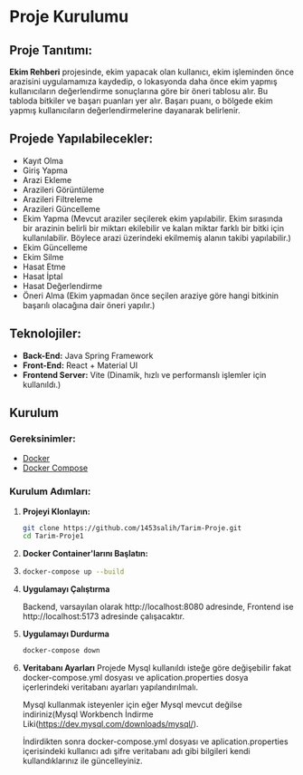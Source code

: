 # Proje Kurulumu


## Proje Tanıtımı:
**Ekim Rehberi** projesinde, ekim yapacak olan kullanıcı, ekim işleminden önce arazisini uygulamamıza kaydedip, o lokasyonda daha önce ekim yapmış kullanıcıların değerlendirme sonuçlarına göre bir öneri tablosu alır. Bu tabloda bitkiler ve başarı puanları yer alır. Başarı puanı, o bölgede ekim yapmış kullanıcıların değerlendirmelerine dayanarak belirlenir.

## Projede Yapılabilecekler:
- Kayıt Olma
- Giriş Yapma
- Arazi Ekleme
- Arazileri Görüntüleme
- Arazileri Filtreleme
- Arazileri Güncelleme
- Ekim Yapma (Mevcut araziler seçilerek ekim yapılabilir. Ekim sırasında bir arazinin belirli bir miktarı ekilebilir ve kalan miktar farklı bir bitki için kullanılabilir. Böylece arazi üzerindeki ekilmemiş alanın takibi yapılabilir.)
- Ekim Güncelleme
- Ekim Silme
- Hasat Etme
- Hasat İptal
- Hasat Değerlendirme
- Öneri Alma (Ekim yapmadan önce seçilen araziye göre hangi bitkinin başarılı olacağına dair öneri yapılır.)

## Teknolojiler:
- **Back-End:** Java Spring Framework
- **Front-End:** React + Material UI
- **Frontend Server:** Vite (Dinamik, hızlı ve performanslı işlemler için kullanıldı.)


## Kurulum

### Gereksinimler:
- [Docker](https://www.docker.com/get-started)
- [Docker Compose](https://docs.docker.com/compose/install/)

### Kurulum Adımları:

1. **Projeyi Klonlayın:**

   ```bash
   git clone https://github.com/1453salih/Tarim-Proje.git
   cd Tarim-Proje1


2. **Docker Container'larını Başlatın:**
3. 
   ```bash
   docker-compose up --build

4. **Uygulamayı Çalıştırma**

   Backend, varsayılan olarak http://localhost:8080 adresinde, Frontend ise http://localhost:5173 adresinde çalışacaktır.
   
5. **Uygulamayı Durdurma**

   ```bash
   docker-compose down

6. **Veritabanı Ayarları**
   Projede Mysql kullanıldı isteğe göre değişebilir fakat docker-compose.yml dosyası ve aplication.properties dosya içerlerindeki veritabanı ayarları yapılandırılmalı.
   
   Mysql kullanmak isteyenler için eğer Mysql mevcut değilse indiriniz(Mysql Workbench İndirme Liki(https://dev.mysql.com/downloads/mysql/).

   İndirdikten sonra docker-compose.yml dosyası ve aplication.properties içerisindeki kullanıcı adı şifre veritabanı adı gibi bilgileri kendi kullandıklarınız ile güncelleyiniz.

   
   

